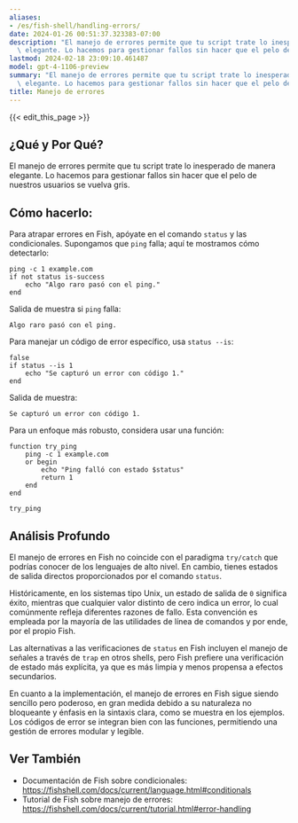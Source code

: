 ```yaml
---
aliases:
- /es/fish-shell/handling-errors/
date: 2024-01-26 00:51:37.323383-07:00
description: "El manejo de errores permite que tu script trate lo inesperado de manera\
  \ elegante. Lo hacemos para gestionar fallos sin hacer que el pelo de nuestros\u2026"
lastmod: 2024-02-18 23:09:10.461487
model: gpt-4-1106-preview
summary: "El manejo de errores permite que tu script trate lo inesperado de manera\
  \ elegante. Lo hacemos para gestionar fallos sin hacer que el pelo de nuestros\u2026"
title: Manejo de errores
---
```


{{< edit_this_page >}}

## ¿Qué y Por Qué?
El manejo de errores permite que tu script trate lo inesperado de manera elegante. Lo hacemos para gestionar fallos sin hacer que el pelo de nuestros usuarios se vuelva gris.

## Cómo hacerlo:
Para atrapar errores en Fish, apóyate en el comando `status` y las condicionales. Supongamos que `ping` falla; aquí te mostramos cómo detectarlo:

```fish
ping -c 1 example.com
if not status is-success
    echo "Algo raro pasó con el ping."
end
```

Salida de muestra si `ping` falla:

```
Algo raro pasó con el ping.
```

Para manejar un código de error específico, usa `status --is`:

```fish
false
if status --is 1
    echo "Se capturó un error con código 1."
end
```

Salida de muestra:
```
Se capturó un error con código 1.
```

Para un enfoque más robusto, considera usar una función:

```fish
function try_ping
    ping -c 1 example.com
    or begin
        echo "Ping falló con estado $status"
        return 1
    end
end

try_ping
```

## Análisis Profundo
El manejo de errores en Fish no coincide con el paradigma `try/catch` que podrías conocer de los lenguajes de alto nivel. En cambio, tienes estados de salida directos proporcionados por el comando `status`.

Históricamente, en los sistemas tipo Unix, un estado de salida de `0` significa éxito, mientras que cualquier valor distinto de cero indica un error, lo cual comúnmente refleja diferentes razones de fallo. Esta convención es empleada por la mayoría de las utilidades de línea de comandos y por ende, por el propio Fish.

Las alternativas a las verificaciones de `status` en Fish incluyen el manejo de señales a través de `trap` en otros shells, pero Fish prefiere una verificación de estado más explícita, ya que es más limpia y menos propensa a efectos secundarios.

En cuanto a la implementación, el manejo de errores en Fish sigue siendo sencillo pero poderoso, en gran medida debido a su naturaleza no bloqueante y énfasis en la sintaxis clara, como se muestra en los ejemplos. Los códigos de error se integran bien con las funciones, permitiendo una gestión de errores modular y legible.

## Ver También
- Documentación de Fish sobre condicionales: https://fishshell.com/docs/current/language.html#conditionals
- Tutorial de Fish sobre manejo de errores: https://fishshell.com/docs/current/tutorial.html#error-handling
